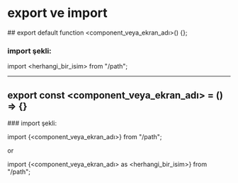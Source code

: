 # export ve import

## export default function <component_veya_ekran_adı>() {};

### import şekli:

import <herhangi_bir_isim> from "/path";

---

## export const <component_veya_ekran_adı> = () => {}

### import şekli:

import {<component_veya_ekran_adı>} from "/path";

or

import {<component_veya_ekran_adı> as <herhangi_bir_isim>} from "/path";

